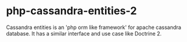 # php-cassandra-entities-2

Cassandra entities is an 'php orm like framework' for apache cassandra database. It has a similar interface and use case like Doctrine 2.

